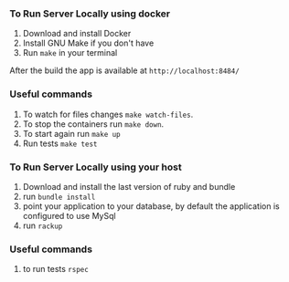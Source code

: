 ### To Run Server Locally using docker ###

1. Download and install Docker
2. Install GNU Make if you don't have
3. Run `make` in your terminal

After the build the app is available at `http://localhost:8484/`

### Useful commands

1. To watch for files changes `make watch-files`.
2. To stop the containers run `make down`.
3. To start again run `make up`
6. Run tests `make test`


### To Run Server Locally using your host ###

1. Download and install the last version of ruby and bundle
2. run `bundle install`
3. point your application to your database, by default the application is configured to use MySql
4. run `rackup`

### Useful commands
1. to run tests `rspec`
